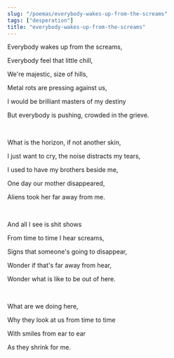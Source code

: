 ```yaml
---
slug: "/poemas/everybody-wakes-up-from-the-screams"
tags: ["desperation"]
title: "everybody-wakes-up-from-the-screams"
---
```

Everybody wakes up from the screams, 

Everybody feel that little chill,

We're majestic, size of hills,

Metal rots are pressing against us,

I would be brilliant masters of my destiny

But everybody is pushing, crowded in the grieve.

&nbsp;

What is the horizon, if not another skin,

I just want to cry, the noise distracts my tears,

I used to have my brothers beside me,

One day our mother disappeared, 

Aliens took her far away from me.

&nbsp;

And all I see is shit shows

From time to time I hear screams,

Signs that someone's going to disappear,

Wonder if that's far away from hear,

Wonder what is like to be out of here.

&nbsp;

What are we doing here,

Why they look at us from time to time 

With smiles from ear to ear

As they shrink for me.